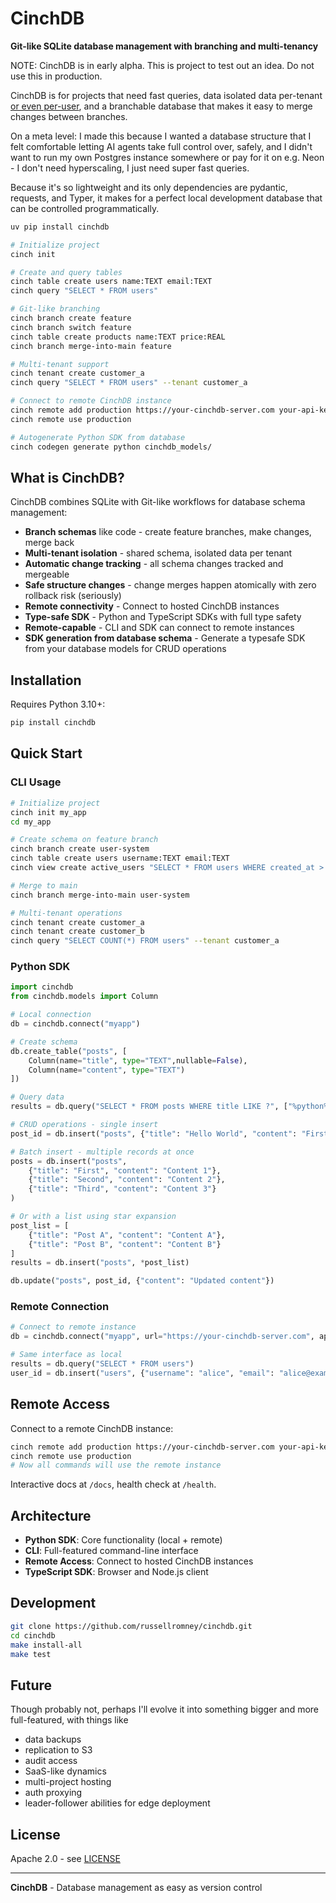# CinchDB

**Git-like SQLite database management with branching and multi-tenancy**

NOTE: CinchDB is in early alpha. This is project to test out an idea. Do not use this in production.

CinchDB is for projects that need fast queries, data isolated data per-tenant [or even per-user](https://turso.tech/blog/give-each-of-your-users-their-own-sqlite-database-b74445f4), and a branchable database that makes it easy to merge changes between branches.

On a meta level: I made this because I wanted a database structure that I felt comfortable letting AI agents take full control over, safely, and I didn't want to run my own Postgres instance somewhere or pay for it on e.g. Neon - I don't need hyperscaling, I just need super fast queries.

Because it's so lightweight and its only dependencies are pydantic, requests, and Typer, it makes for a perfect local development database that can be controlled programmatically.


```bash
uv pip install cinchdb

# Initialize project
cinch init 

# Create and query tables
cinch table create users name:TEXT email:TEXT
cinch query "SELECT * FROM users"

# Git-like branching
cinch branch create feature
cinch branch switch feature
cinch table create products name:TEXT price:REAL
cinch branch merge-into-main feature

# Multi-tenant support
cinch tenant create customer_a
cinch query "SELECT * FROM users" --tenant customer_a

# Connect to remote CinchDB instance
cinch remote add production https://your-cinchdb-server.com your-api-key
cinch remote use production

# Autogenerate Python SDK from database
cinch codegen generate python cinchdb_models/
```

## What is CinchDB?

CinchDB combines SQLite with Git-like workflows for database schema management:

- **Branch schemas** like code - create feature branches, make changes, merge back
- **Multi-tenant isolation** - shared schema, isolated data per tenant
- **Automatic change tracking** - all schema changes tracked and mergeable
- **Safe structure changes** - change merges happen atomically with zero rollback risk (seriously)
- **Remote connectivity** - Connect to hosted CinchDB instances
- **Type-safe SDK** - Python and TypeScript SDKs with full type safety
- **Remote-capable** - CLI and SDK can connect to remote instances
- **SDK generation from database schema** - Generate a typesafe SDK from your database models for CRUD operations

## Installation

Requires Python 3.10+:

```bash
pip install cinchdb
```

## Quick Start

### CLI Usage

```bash
# Initialize project
cinch init my_app
cd my_app

# Create schema on feature branch
cinch branch create user-system
cinch table create users username:TEXT email:TEXT
cinch view create active_users "SELECT * FROM users WHERE created_at > datetime('now', '-30 days')"

# Merge to main
cinch branch merge-into-main user-system

# Multi-tenant operations
cinch tenant create customer_a
cinch tenant create customer_b
cinch query "SELECT COUNT(*) FROM users" --tenant customer_a
```

### Python SDK

```python
import cinchdb
from cinchdb.models import Column

# Local connection
db = cinchdb.connect("myapp")

# Create schema
db.create_table("posts", [
    Column(name="title", type="TEXT",nullable=False),
    Column(name="content", type="TEXT")
])

# Query data
results = db.query("SELECT * FROM posts WHERE title LIKE ?", ["%python%"])

# CRUD operations - single insert
post_id = db.insert("posts", {"title": "Hello World", "content": "First post"})

# Batch insert - multiple records at once
posts = db.insert("posts",
    {"title": "First", "content": "Content 1"},
    {"title": "Second", "content": "Content 2"},
    {"title": "Third", "content": "Content 3"}
)

# Or with a list using star expansion
post_list = [
    {"title": "Post A", "content": "Content A"},
    {"title": "Post B", "content": "Content B"}
]
results = db.insert("posts", *post_list)

db.update("posts", post_id, {"content": "Updated content"})
```

### Remote Connection

```python
# Connect to remote instance
db = cinchdb.connect("myapp", url="https://your-cinchdb-server.com", api_key="your-api-key")

# Same interface as local
results = db.query("SELECT * FROM users")
user_id = db.insert("users", {"username": "alice", "email": "alice@example.com"})
```

## Remote Access

Connect to a remote CinchDB instance:

```bash
cinch remote add production https://your-cinchdb-server.com your-api-key
cinch remote use production
# Now all commands will use the remote instance
```

Interactive docs at `/docs`, health check at `/health`.

## Architecture

- **Python SDK**: Core functionality (local + remote)
- **CLI**: Full-featured command-line interface  
- **Remote Access**: Connect to hosted CinchDB instances
- **TypeScript SDK**: Browser and Node.js client

## Development

```bash
git clone https://github.com/russellromney/cinchdb.git
cd cinchdb
make install-all
make test
```

## Future

Though probably not, perhaps I'll evolve it into something bigger and more full-featured, with things like
- data backups
- replication to S3
- audit access
- SaaS-like dynamics
- multi-project hosting
- auth proxying
- leader-follower abilities for edge deployment


## License

Apache 2.0 - see [LICENSE](LICENSE)

---

**CinchDB** - Database management as easy as version control
